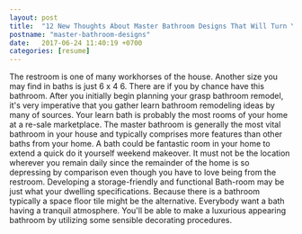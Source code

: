 ```yaml
---
layout: post
title:  "12 New Thoughts About Master Bathroom Designs That Will Turn Your World Upside Down"
postname: "master-bathroom-designs"
date:   2017-06-24 11:40:19 +0700
categories: [resume]
---
```

The restroom is one of many workhorses of the house. Another size you may find in baths is just 6 x 4 6. There are if you by chance have this bathroom. After you initially begin planning your grasp bathroom remodel, it's very imperative that you gather learn bathroom remodeling ideas by many of sources. Your learn bath is probably the most rooms of your home at a re-sale marketplace. The master bathroom is generally the most vital bathroom in your house and typically comprises more features than other baths from your home. A bath could be fantastic room in your home to extend a quick do it yourself weekend makeover. It must not be the location wherever you remain daily since the remainder of the home is so depressing by comparison even though you have to love being from the restroom. Developing a storage-friendly and functional Bath-room may be just what your dwelling specifications. Because there is a bathroom typically a space floor tile might be the alternative. Everybody want a bath having a tranquil atmosphere. You'll be able to make a luxurious appearing bathroom by utilizing some sensible decorating procedures.
